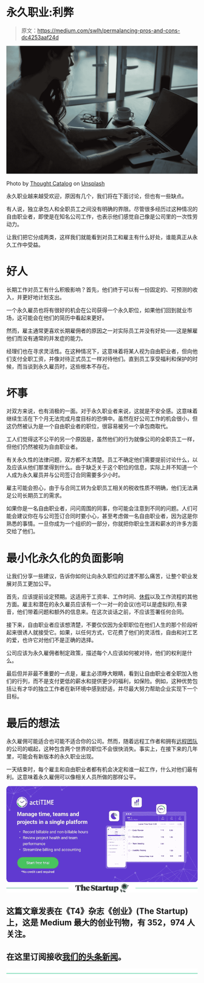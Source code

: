 # 永久职业:利弊

> 原文：<https://medium.com/swlh/permalancing-pros-and-cons-dc4253aaf24d>

![](img/e686575290e9db511a3bd11496199aca.png)

Photo by [Thought Catalog](https://unsplash.com/photos/UK78i6vK3sc?utm_source=unsplash&utm_medium=referral&utm_content=creditCopyText) on [Unsplash](https://unsplash.com/search/photos/work?utm_source=unsplash&utm_medium=referral&utm_content=creditCopyText)

永久职业越来越受欢迎，原因有几个，我们将在下面讨论，但也有一些缺点。

有人说，独立承包人和全职员工之间没有明确的界限。尽管很多经历过这种情况的自由职业者，即使是在知名公司工作，也表示他们感觉自己像是公司里的一次性劳动力。

让我们把它分成两类，这样我们就能看到对员工和雇主有什么好处，谁能真正从永久工作中受益。

# 好人

长期工作对员工有什么积极影响？首先，他们终于可以有一份固定的、可预测的收入，并更好地计划支出。

一个永久雇员也将有很好的机会在公司获得一个永久职位，如果他们回到就业市场，这可能会在他们的简历中看起来更好。

然而，雇主通常更喜欢长期雇佣者的原因之一对实际员工并没有好处——这是解雇他们而没有通常的并发症的能力。

经理们也在寻求灵活性。在这种情况下，这意味着将某人视为自由职业者，但向他们支付全职工资，并像对待正式员工一样对待他们。直到员工享受福利和保护的时候，而当谈到永久雇员时，这些根本不存在。

# 坏事

对双方来说，也有消极的一面。对于永久职业者来说，这就是不安全感。这意味着继续生活在下个月无法完成月度目标的恐惧中。虽然在好公司工作的机会很小，但这仍然被认为是一个自由职业者的职位，很容易被另一个承包商取代。

工人们觉得这不公平的另一个原因是，虽然他们的行为就像公司的全职员工一样，但他们仍然被视为自由职业者。

有关永久性的法律问题，双方都不太清楚。员工不确定他们需要提前讨论什么，以及应该从他们那里得到什么。由于缺乏关于这个职位的信息，实际上并不知道一个人成为永久雇员并与公司签订合同需要多少小时。

雇主可能会担心，由于与合同工转为全职员工相关的税收性质不明确，他们无法满足公司长期员工的需求。

如果你是一名自由职业者，问问周围的同事，你可能会注意到不同的问题。人们可能会建议你在与公司签订合同时要小心，甚至考虑做一名自由职业者，因为这是你熟悉的事情。一旦你成为一个组织的一部分，你就把你职业生涯和薪水的许多方面交给了他们。

# 最小化永久化的负面影响

让我们分享一些建议，告诉你如何让向永久职位的过渡不那么痛苦，让整个职业发展对员工更加公平。

首先，应该提前设定预期。这适用于工资率、工作时间、[休假](https://www.actiplans.com/leave-request-management.html)以及工作流程的其他方面。雇主和潜在的永久雇员应该有一个一对一的会议(也可以是虚拟的),有录音，他们带着问题和额外的信息来。在这次谈话之前，不应该签署任何合同。

接下来，自由职业者应该想清楚，不要仅仅因为全职职位在他们人生的那个阶段听起来很诱人就接受它。如果，以任何方式，它花费了他们的灵活性，自由和对工艺的爱，也许它对他们不是正确的选择。

公司应该为永久雇佣者制定政策，描述每个人应该如何被对待，他们的权利是什么。

最后但并非最不重要的一点是，雇主必须睁大眼睛，看到让自由职业者全职加入他们的行列，而不是支付更低的薪水和提供更少的福利，如保险。例如，这种优势包括让有才华的独立工作者在新环境中感到舒适，并尽最大努力帮助企业实现下一个目标。

# 最后的想法

永久雇佣可能适合也可能不适合你的公司。然而，随着远程工作者和拥有[远程团队](https://www.actitime.com/project-management/manage-remote-team)的公司的崛起，这种包含两个世界的职位不会很快消失。事实上，在接下来的几年里，可能会有新版本的永久职业出现。

一天结束时，每个雇主和自由职业者都有机会决定和谁一起工作，什么对他们最有利。这意味着永久雇佣可以像相关人员所做的那样公平。

[![](img/64b94b5209ef8fa898bc6941a4992cbd.png)](https://www.actitime.com/?utm_source=Medium&utm_medium=Syndication&utm_content=NewBanner)[![](img/308a8d84fb9b2fab43d66c117fcc4bb4.png)](https://medium.com/swlh)

## 这篇文章发表在《T4》杂志《创业》(The Startup)上，这是 Medium 最大的创业刊物，有 352，974 人关注。

## 在这里订阅接收[我们的头条新闻](http://growthsupply.com/the-startup-newsletter/)。

[![](img/b0164736ea17a63403e660de5dedf91a.png)](https://medium.com/swlh)